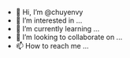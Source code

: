 - 👋 Hi, I’m @chuyenvy
- 👀 I’m interested in ...
- 🌱 I’m currently learning ...
- 💞️ I’m looking to collaborate on ...
- 📫 How to reach me ...

<!---
chuyenvy/chuyenvy is a ✨ special ✨ repository because its `README.md` (this file) appears on your GitHub profile.
You can click the Preview link to take a look at your changes.
--->
